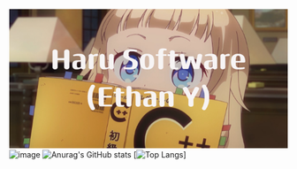 <img src="Haru_Software(Ethan_Y).png">![image](https://github.com/harucyber/harucyber/assets/127797972/a7a837f9-10ca-461e-a675-ef05e4dd5abf)
![Anurag's GitHub stats](https://github-readme-stats.vercel.app/api?username=harucyber&show_icons=true&theme=transparent)
[![Top Langs](https://github-readme-stats.vercel.app/api/top-langs/?username=harucyber&layout=donut&theme=transparent)]
